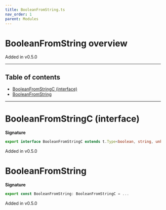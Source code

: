 ```yaml
---
title: BooleanFromString.ts
nav_order: 1
parent: Modules
---
```


# BooleanFromString overview

Added in v0.5.0

---

<h2 class="text-delta">Table of contents</h2>

- [BooleanFromStringC (interface)](#booleanfromstringc-interface)
- [BooleanFromString](#booleanfromstring)

---

# BooleanFromStringC (interface)

**Signature**

```ts
export interface BooleanFromStringC extends t.Type<boolean, string, unknown> {}
```

Added in v0.5.0

# BooleanFromString

**Signature**

```ts
export const BooleanFromString: BooleanFromStringC = ...
```

Added in v0.5.0
